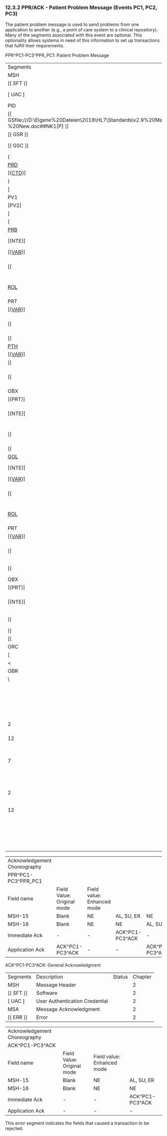 ### 12.3.2 PPR/ACK - Patient Problem Message (Events PC1, PC2, PC3) 

The patient problem message is used to send problems from one application to another (e.g., a point of care system to a clinical repository). Many of the segments associated with this event are optional. This optionality allows systems in need of this information to set up transactions that fulfill their requirements.

PPR^PC1-PC3^PPR_PC1: Patient Problem Message

|     |     |     |     |
| --- | --- | --- | --- |
| Segments | Description | Status | Chapter |
| MSH | Message Header |  | 2 |
| [\{ SFT }] | Software |  | 2 |
| [ UAC ] | User Authentication Credential |  | 2 |
| PID | Patient Identification |  | 3 |
| [\{ GSfile:///D:\Eigene%20Dateien\2018\HL7\Standards\v2.9%20May\716%20-%20New.doc##NK1[P] }] | Person Gender and Sex |  | 3 |
| [\{ GSR }] | Recorded Gender and Sex |  | 3 |
| [\{ GSC }] | Sex Parameter for Clinical Use |  | 3 |
| \{ | --- PROVIDER begin |  |  |
| [PRD](#PRD) | Provider Data |  | 11 |
| [\{[CTD](#CTD)}] | Contact Data |  | 11 |
| } | --- PROVIDER end |  |  |
| [ | --- PATIENT_VISIT begin |  |  |
| PV1 | Patient Visit |  | 3 |
| [PV2] | Patient Visit |  | 3 |
| ] | --- PATIENT_VISIT end |  |  |
| \{ | --- PROBLEM begin |  |  |
| [PRB](#PRB) | Detail Problem |  | 12 |
| [\{NTE}] | Notes & Comments (Problem Comments) |  | 2 |
| [\{[VAR](#VAR)}] | Variance (Problem) |  | 12 |
| [\{ | --- PROBLEM_PARTICIPATION begin |  |  |
| [ROL](#ROL) | For backwards compatibility only as of V2.9 | B | 15 |
| PRT | Participation (Problem) |  | 7 |
| [\{[VAR](#VAR)}] | Variance (Participation) |  | 12 |
| }] | --- PROBLEM_PARTICIPATION end |  |  |
| [\{ | --- PATHWAY begin |  |  |
| [PTH](#PTH) | Detail Pathway |  | 12 |
| [\{[VAR](#VAR)}] | Variance (Pathway) |  | 12 |
| }] | --- PATHWAY end |  |  |
| [\{ | --- PROBLEM_OBSERVATION begin |  |  |
| OBX | Observation/Result |  | 7 |
| [\{PRT}] | Participation |  |  |
| [\{NTE}] | Notes & Comments (Observation/Result Comments) |  | 2 |
| }] | --- PROBLEM_OBSERVATION end |  |  |
| [\{ | --- GOAL begin |  |  |
| [GOL](#GOL) | Detail Goal |  | 12 |
| [\{NTE}] | Notes & Comments (Goal Comments) |  | 2 |
| [\{[VAR](#VAR)}] | Variance (Goal) |  | 12 |
| [\{ | --- GOAL_PARTICIPATION begin |  |  |
| [ROL](#ROL) | For backwards compatibility only as of V2.9 | B | 15 |
| PRT | Participation (Goal) |  | 7 |
| [\{[VAR](#VAR)}] | Variance (Participation) |  | 12 |
| }] | --- GOAL_PARTICIPATION end |  |  |
| [\{ | --- GOAL_OBSERVATION begin |  |  |
| OBX | Observation/Result |  | 7 |
| [\{PRT}] | Participation |  |  |
| [\{NTE}] | Notes & Comments (Observation/Result Comments) |  | 2 |
| }] | --- GOAL_OBSERVATION end |  |  |
| }] | --- GOAL end |  |  |
| [\{ | --- ORDER begin |  |  |
| ORC | Common Order |  | 4 |
| [ | --- ORDER_DETAIL begin |  |  |
| &lt; | --- CHOICE begin |  |  |
| OBR | Order Detail Segment |  | 4 |
| \ |  |  |  |
|  | Hxx | etc. |  |
|  | > | --- CHOICE end |  |
|  | [\{NTE}] | Notes & Comments (Order Detail Comments) |  |
| 2 | [\{[VAR](#VAR)}] | Variance (Order) |  |
| 12 | [\{ | --- ORDER_OBSERVATION begin |  |
|  | OBX | Observation/Result |  |
| 7 | [\{PRT}] | Participation |  |
|  | [\{NTE}] | Notes & Comments (Observation Comments) |  |
| 2 | [\{[VAR](#VAR)}] | Variance (Observation/Result) |  |
| 12 | }] | --- ORDER_OBSERVATION end |  |
|  | ] | --- ORDER_DETAIL end |  |
|  | }] | --- ORDER end |  |
|  | } | --- PROBLEM end |  |

|     |     |     |     |     |     |
| --- | --- | --- | --- | --- | --- |
| Acknowledgement Choreography |  |  |  |  |  |
| PPR^PC1-PC3^PPR_PC1 |  |  |  |  |  |
| Field name | Field Value: Original mode | Field value: Enhanced mode |  |  |  |
| MSH-15 | Blank | NE | AL, SU, ER | NE | AL, SU, ER |
| MSH-16 | Blank | NE | NE | AL, SU, ER | AL, SU, ER |
| Immediate Ack | - | - | ACK^PC1-PC3^ACK | - | ACK^PC1-PC3^ACK |
| Application Ack | ACK^PC1-PC3^ACK | - | - | ACK^PC1-PC3^ACK | ACK^PC1-PC3^ACK |

ACK^PC1-PC3^ACK: General Acknowledgment

|     |     |     |     |
| --- | --- | --- | --- |
| Segments | Description | Status | Chapter |
| MSH | Message Header |  | 2 |
| [\{ SFT }] | Software |  | 2 |
| [ UAC ] | User Authentication Credential |  | 2 |
| MSA | Message Acknowledgment |  | 2 |
| [\{ ERR }] | Error |  | 2 |

|     |     |     |     |
| --- | --- | --- | --- |
| Acknowledgement Choreography |  |  |  |
| ACK^PC1-PC3^ACK |  |  |  |
| Field name | Field Value: Original mode | Field value: Enhanced mode |  |
| MSH-15 | Blank | NE | AL, SU, ER |
| MSH-16 | Blank | NE | NE |
| Immediate Ack | - | - | ACK^PC1-PC3^ACK |
| Application Ack | - | - | - |

This error segment indicates the fields that caused a transaction to be rejected.
